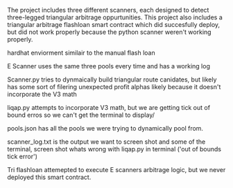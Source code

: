 The project includes three different scanners, each designed to detect three-legged triangular arbitrage oppurtunities. 
This project also includes a triangular arbitrage flashloan smart contract which did succesfully deploy, but did not work properly because the python scanner
weren't working properly. 

hardhat enviorment  similair to the manual flash loan 

E Scanner uses the same three pools every time and has a working log 

Scanner.py tries to dynmaically build triangular route canidates, but likely has some sort of filering unexpected profit alphas likely because 
it doesn't incorporate the V3 math 

liqap.py attempts to incorporate V3 math, but we are getting tick out of bound erros so we can't get the terminal to display/

pools.json has all the pools we were trying to dynamically pool from. 

scanner_log.txt is the output we want to screen shot and some of the terminal,  screen shot whats wrong with liqap.py in terminal ('out of bounds tick error')

Tri flashloan attemepted to execute E scanners arbitrage logic, but we never deployed this smart contract. 
